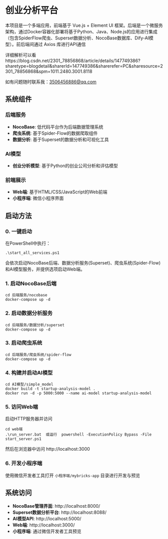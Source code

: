 # 创业分析平台

本项目是一个多端应用，前端基于 Vue.js + Element UI 框架。后端是一个微服务架构，通过Docker容器化部署将基于Python、Java、Node.js的应用进行集成（包含SpiderFlow爬虫、Superset数据分析、NocoBase数据库、Dify-AI模型）。前后端间通过 Axios 库进行API通信

详细解析可以看https://blog.csdn.net/2301_78856868/article/details/147749386?sharetype=blogdetail&sharerId=147749386&sharerefer=PC&sharesource=2301_78856868&spm=1011.2480.3001.8118

如有问题随时联系我：3506456886@qq.com

## 系统组件

### 后端服务
- **NocoBase**: 低代码平台作为后端数据管理系统
- **爬虫系统**: 基于Spider-Flow的数据爬取组件
- **数据分析**: 基于Superset的数据分析和可视化工具

### AI模型
- **创业分析模型**: 基于Python的创业公司分析和评估模型

### 前端展示
- **Web端**: 基于HTML/CSS/JavaScript的Web前端
- **小程序端**: 微信小程序界面

## 启动方法

### 0. 一键启动
在PowerShell中执行：
```
.\start_all_services.ps1
```
会依次启动NocoBase后端、数据分析服务(Superset)、爬虫系统(Spider-Flow)和AI模型服务，并提供选项启动Web端。


### 1. 启动NocoBase后端
```
cd 后端服务/nocobase
docker-compose up -d
```

### 2. 启动数据分析服务
```
cd 后端服务/数据分析/superset
docker-compose up -d
```

### 3. 启动爬虫系统
```
cd 后端服务/爬虫系统/spider-flow
docker-compose up -d
```

### 4. 构建并启动AI模型
```
cd AI模型/simple_model
docker build -t startup-analysis-model .
docker run -d -p 5000:5000 --name ai-model startup-analysis-model
```

### 5. 访问Web端
启动HTTP服务器并访问
```
cd web端
.\run_server.bat  或运行  powershell -ExecutionPolicy Bypass -File start_server.ps1
```
然后在浏览器中访问 http://localhost:3000

### 6. 开发小程序端
使用微信开发者工具打开 `小程序端/mybricks-app` 目录进行开发与预览

## 系统访问

- **NocoBase管理界面**: http://localhost:8000/
- **Superset数据分析平台**: http://localhost:8088/
- **AI模型API**: http://localhost:5000/
- **Web端**: http://localhost:3000/
- **小程序端**: 通过微信开发者工具预览
